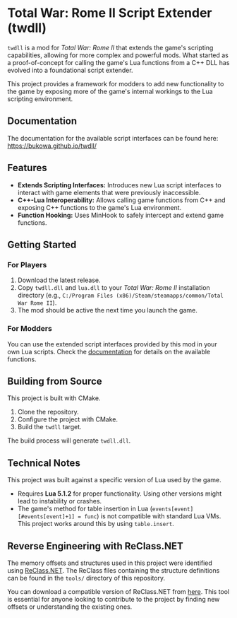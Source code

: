 # Total War: Rome II Script Extender (twdll)

`twdll` is a mod for *Total War: Rome II* that extends the game's scripting capabilities, allowing for more complex and powerful mods. What started as a proof-of-concept for calling the game's Lua functions from a C++ DLL has evolved into a foundational script extender.

This project provides a framework for modders to add new functionality to the game by exposing more of the game's internal workings to the Lua scripting environment.

## Documentation

The documentation for the available script interfaces can be found here: https://bukowa.github.io/twdll/

## Features

*   **Extends Scripting Interfaces:** Introduces new Lua script interfaces to interact with game elements that were previously inaccessible.
*   **C++-Lua Interoperability:** Allows calling game functions from C++ and exposing C++ functions to the game's Lua environment.
*   **Function Hooking:** Uses MinHook to safely intercept and extend game functions.

## Getting Started

### For Players

1.  Download the latest release.
2.  Copy `twdll.dll` and `lua.dll` to your *Total War: Rome II* installation directory (e.g., `C:/Program Files (x86)/Steam/steamapps/common/Total War Rome II`).
3.  The mod should be active the next time you launch the game.

### For Modders

You can use the extended script interfaces provided by this mod in your own Lua scripts. Check the [documentation](https://bukowa.github.io/twdll/) for details on the available functions.

## Building from Source

This project is built with CMake.

1.  Clone the repository.
2.  Configure the project with CMake.
3.  Build the `twdll` target.

The build process will generate `twdll.dll`.

## Technical Notes

This project was built against a specific version of Lua used by the game.

- Requires **Lua 5.1.2** for proper functionality. Using other versions might lead to instability or crashes.
- The game's method for table insertion in Lua (`events[event][#events[event]+1] = func`) is not compatible with standard Lua VMs. This project works around this by using `table.insert`.

## Reverse Engineering with ReClass.NET

The memory offsets and structures used in this project were identified using [ReClass.NET](https://github.com/ReClassNET/ReClass.NET). The ReClass files containing the structure definitions can be found in the `tools/` directory of this repository.

You can download a compatible version of ReClass.NET from [here](https://github.com/bukowa/ReClass.NET/releases/tag/1.0.0). This tool is essential for anyone looking to contribute to the project by finding new offsets or understanding the existing ones.
